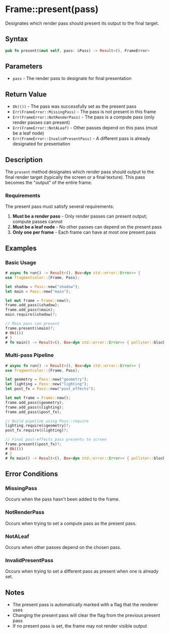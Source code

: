 # Frame::present(pass)

Designates which render pass should present its output to the final target.

## Syntax

```rust
pub fn present(&mut self, pass: &Pass) -> Result<(), FrameError>
```

## Parameters

- `pass` - The render pass to designate for final presentation

## Return Value

- `Ok(())` - The pass was successfully set as the present pass
- `Err(FrameError::MissingPass)` - The pass is not present in this frame
- `Err(FrameError::NotRenderPass)` - The pass is a compute pass (only render passes can present)
- `Err(FrameError::NotALeaf)` - Other passes depend on this pass (must be a leaf node)
- `Err(FrameError::InvalidPresentPass)` - A different pass is already designated for presentation

## Description

The `present` method designates which render pass should output to the final render target (typically the screen or a final texture). This pass becomes the "output" of the entire frame.

### Requirements

The present pass must satisfy several requirements:

1. **Must be a render pass** - Only render passes can present output; compute passes cannot
2. **Must be a leaf node** - No other passes can depend on the present pass
3. **Only one per frame** - Each frame can have at most one present pass

## Examples

### Basic Usage

```rust
# async fn run() -> Result<(), Box<dyn std::error::Error>> {
use fragmentcolor::{Frame, Pass};

let shadow = Pass::new("shadow");
let main = Pass::new("main");

let mut frame = Frame::new();
frame.add_pass(&shadow);
frame.add_pass(&main);
main.require(&shadow)?;

// Main pass can present
frame.present(&main)?;
# Ok(())
# }
# fn main() -> Result<(), Box<dyn std::error::Error>> { pollster::block_on(run()) }
```

### Multi-pass Pipeline

```rust
# async fn run() -> Result<(), Box<dyn std::error::Error>> {
use fragmentcolor::{Frame, Pass};

let geometry = Pass::new("geometry");
let lighting = Pass::new("lighting");
let post_fx = Pass::new("post_effects");

let mut frame = Frame::new();
frame.add_pass(&geometry);
frame.add_pass(&lighting);
frame.add_pass(&post_fx);

// Build pipeline using Pass::require
lighting.require(&geometry)?;
post_fx.require(&lighting)?;

// Final post-effects pass presents to screen
frame.present(&post_fx)?;
# Ok(())
# }
# fn main() -> Result<(), Box<dyn std::error::Error>> { pollster::block_on(run()) }
```

## Error Conditions

### MissingPass

Occurs when the pass hasn't been added to the frame.

### NotRenderPass

Occurs when trying to set a compute pass as the present pass.

### NotALeaf

Occurs when other passes depend on the chosen pass.

### InvalidPresentPass

Occurs when trying to set a different pass as present when one is already set.

## Notes

- The present pass is automatically marked with a flag that the renderer uses
- Changing the present pass will clear the flag from the previous present pass
- If no present pass is set, the frame may not render visible output
